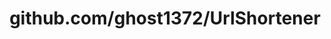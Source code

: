 ---
layout: post
title: github.com/ghost1372/UrlShortener
categories: link
tags: [انگلیسی, برنامه‌نویسی]
---